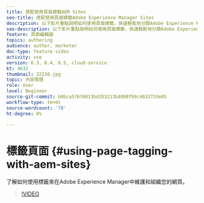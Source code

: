 ```yaml
---
title: 搭配使用頁面標籤AEM Sites
seo-title: 搭配使用頁面標籤Adobe Experience Manager Sites
description: 以下影片重點說明如何使用頁面標籤，快速輕鬆地分類Adobe Experience Manager中網站內的內容。
seo-description: 以下影片重點說明如何使用頁面標籤，快速輕鬆地分類Adobe Experience Manager中網站內的內容。
feature: 頁面編輯器
topics: authoring
audience: author, marketer
doc-type: feature video
activity: use
version: 6.3, 6.4, 6.5, cloud-service
kt: 4632
thumbnail: 32150.jpg
topic: 內容管理
role: User
level: Beginner
source-git-commit: b0bca57676813bd353213b4808f99c463272de85
workflow-type: tm+mt
source-wordcount: '78'
ht-degree: 0%

---
```



# 標籤頁面 {#using-page-tagging-with-aem-sites}

了解如何使用標籤來在Adobe Experience Manager中維護和組織您的網頁。

>[!VIDEO](https://video.tv.adobe.com/v/32150?quality=12&learn=on)
